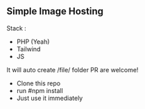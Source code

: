 **Simple Image Hosting**
-
Stack :
- PHP (Yeah)
- Tailwind
- JS

It will auto create /file/ folder
PR are welcome!

 - Clone this repo
 - run #npm install
 - Just use it immediately
